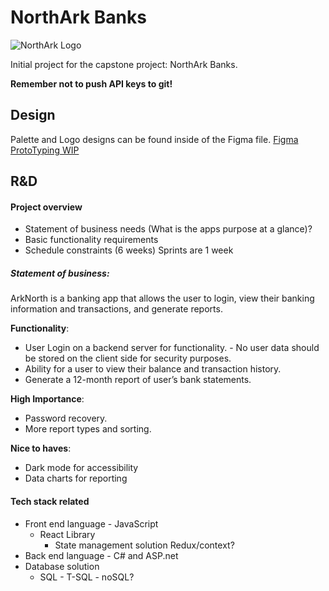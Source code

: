 # NorthArk Banks

![NorthArk Logo](frontend/assets/NorthArk_TypeLogo.svg)

Initial project for the capstone project: NorthArk Banks.

**Remember not to push API keys to git!**

## Design 
Palette and Logo designs can be found inside of the Figma file.
[Figma ProtoTyping WIP](https://www.figma.com/file/UMI1G9rYU3Sd6FDTomnjsB/NorthArk-Banks?node-id=0%3A1)

## R&D

#### Project overview
-	Statement of business needs (What is the apps purpose at a glance)?
-	Basic functionality requirements
-	Schedule constraints (6 weeks) Sprints are 1 week

##### **Statement of business**:
ArkNorth is a banking app that allows the user to login, view their banking information and transactions, and generate reports.

**Functionality**:
-	User Login on a backend server for functionality. - No user data should be stored on the client side for security purposes.
-	Ability for a user to view their balance and transaction history.
-	Generate a 12-month report of user’s bank statements.

**High Importance**:
-	Password recovery.
-	More report types and sorting.


**Nice to haves**:
-	Dark mode for accessibility
-	Data charts for reporting



#### Tech stack related
- Front end language - JavaScript
  - React Library
    - State management solution Redux/context?
- Back end language - C# and ASP.net
- Database solution
  - SQL - T-SQL - noSQL?
